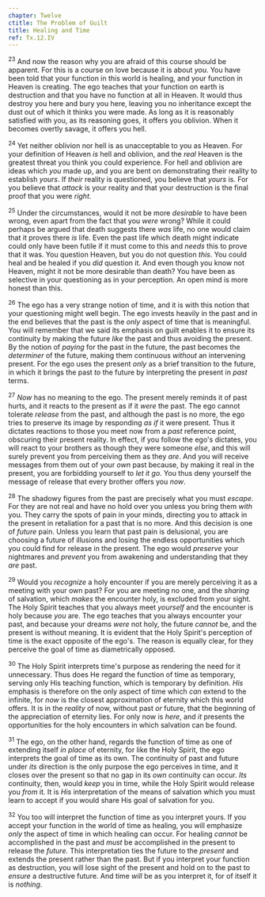 ```yaml
---
chapter: Twelve
ctitle: The Problem of Guilt
title: Healing and Time
ref: Tx.12.IV
---
```


<sup>23</sup> And now the reason why you are afraid of this course should be
apparent. For this is a course on love because it is about *you*. You
have been told that your function in this world is healing, and your
function in Heaven is creating. The ego teaches that your function on
earth is destruction and that you have no function at all in Heaven. It
would thus destroy you here and bury you here, leaving you no
inheritance except the dust out of which it thinks you were made. As
long as it is reasonably satisfied with you, as its reasoning goes, it
offers you oblivion. When it becomes overtly savage, it offers you hell.

<sup>24</sup> Yet neither oblivion nor hell is as unacceptable to you as Heaven.
For your definition of Heaven *is* hell and oblivion, and the *real*
Heaven is the greatest threat you think you could experience. For hell
and oblivion are ideas which *you* made up, and you are bent on
demonstrating their reality to establish *yours*. If *their* reality is
questioned, you believe that *yours* is. For you believe that *attack*
is your reality and that your destruction is the final proof that you
were *right*.

<sup>25</sup> Under the circumstances, would it not be more *desirable* to have
been wrong, even apart from the fact that you *were* wrong? While it
could perhaps be argued that death suggests there *was* life, no one
would claim that it proves there *is* life. Even the past life which
death might indicate could only have been futile if it must come to this
and *needs* this to prove that it was. You question Heaven, but you do
not question *this*. You could heal and be healed if you *did* question
it. And even though you know not Heaven, might it not be more desirable
than death? You have been as selective in your questioning as in your
perception. An open mind is more honest than this.

<sup>26</sup> The ego has a very strange notion of time, and it is with this notion
that your questioning might well begin. The ego invests heavily in the
past and in the end believes that the past is the *only* aspect of time
that is meaningful. You will remember that we said its emphasis on guilt
enables it to ensure its continuity by making the future *like* the past
and thus avoiding the present. By the notion of *paying* for the past in
the future, the past becomes the *determiner* of the future, making them
continuous *without* an intervening present. For the ego uses the
present *only* as a brief transition to the future, in which it brings
the past *to* the future by interpreting the present in *past* terms.

<sup>27</sup> *Now* has no meaning to the ego. The present merely reminds it of
past hurts, and it reacts to the present as if it *were* the past. The
ego cannot tolerate *release* from the past, and although the past is no
more, the ego tries to preserve its image by responding *as if* it were
present. Thus it dictates reactions to those you meet now from a *past*
reference point, obscuring their present reality. In effect, if you
follow the ego's dictates, you will react to your brothers as though
they were someone *else*, and this will surely prevent you from
perceiving them as they *are*. And you will receive messages from them
out of your *own* past because, by making it real in the present, you
are forbidding yourself to *let it go.* You thus deny yourself the
message of release that every brother offers you *now*.

<sup>28</sup> The shadowy figures from the past are precisely what you must
*escape*. For they are not real and have no hold over you unless you
bring them *with* you. They carry the spots of pain in your minds,
directing you to attack in the present in retaliation for a past that is
no more. And this decision is one of *future* pain. Unless you learn
that past pain is delusional, you are choosing a future of illusions and
losing the endless opportunities which you could find for release in the
present. The ego would *preserve* your nightmares and *prevent* you from
awakening and understanding that they *are* past.

<sup>29</sup> Would you *recognize* a holy encounter if you are merely perceiving
it as a meeting with your own past? For you are meeting no one, and the
*sharing* of salvation, which *makes* the encounter holy, is excluded
from your sight. The Holy Spirit teaches that you always meet *yourself*
and the encounter is holy because *you* are. The ego teaches that you
always encounter your past, and because your dreams *were* not holy, the
future *cannot* be, and the present is without meaning. It is evident
that the Holy Spirit's perception of time is the exact opposite of the
ego's. The reason is equally clear, for they perceive the goal of time
as diametrically opposed.

<sup>30</sup> The Holy Spirit interprets time's purpose as rendering the need for
it unnecessary. Thus does He regard the function of time as temporary,
serving only His teaching function, which is temporary by definition.
*His* emphasis is therefore on the only aspect of time which *can*
extend to the infinite, for *now* is the closest approximation of
eternity which this world offers. It is in the *reality* of now, without
past *or* future, that the beginning of the appreciation of eternity
lies. For only now is *here*, and *it* presents the opportunities for
the holy encounters in which salvation can be found.

<sup>31</sup> The ego, on the other hand, regards the function of time as one of
extending itself *in place* of eternity, for like the Holy Spirit, the
ego interprets the goal of time as its own. The continuity of past and
future under *its* direction is the only purpose the ego perceives in
time, and it closes over the present so that no gap in its *own*
continuity can occur. *Its* continuity, then, would *keep* you in time,
while the Holy Spirit would release you *from* it. It is *His*
interpretation of the means of salvation which you must learn to accept
if you would share His goal of salvation for you.

<sup>32</sup> You too will interpret the function of time as you interpret yours.
If you accept your function in the world of time as healing, you will
emphasize *only* the aspect of time in which healing can occur. For
healing *cannot* be accomplished in the past and *must* be accomplished
in the present to release the *future.* This interpretation ties the
future to the *present* and extends the present rather than the past.
But if you interpret your function as destruction, you will lose sight
of the present and hold on to the past to *ensure* a destructive future.
And time *will* be as you interpret it, for of itself it is *nothing*.

